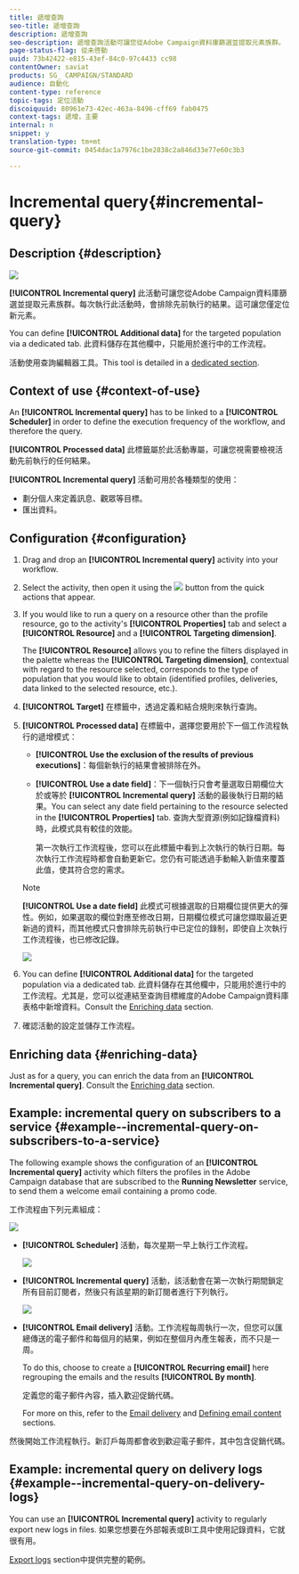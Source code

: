 ```yaml
---
title: 遞增查詢
seo-title: 遞增查詢
description: 遞增查詢
seo-description: 遞增查詢活動可讓您從Adobe Campaign資料庫篩選並提取元素族群。
page-status-flag: 從未啓動
uuid: 73b42422-e815-43ef-84c0-97c4433 cc98
contentOwner: saviat
products: SG_ CAMPAIGN/STANDARD
audience: 自動化
content-type: reference
topic-tags: 定位活動
discoiquuid: 80961e73-42ec-463a-8496-cff69 fab0475
context-tags: 遞增，主要
internal: n
snippet: y
translation-type: tm+mt
source-git-commit: 0454dac1a7976c1be2838c2a846d33e77e60c3b3

---
```



# Incremental query{#incremental-query}

## Description {#description}

![](assets/incremental.png)

**[!UICONTROL Incremental query]** 此活動可讓您從Adobe Campaign資料庫篩選並提取元素族群。每次執行此活動時，會排除先前執行的結果。這可讓您僅定位新元素。

You can define **[!UICONTROL Additional data]** for the targeted population via a dedicated tab. 此資料儲存在其他欄中，只能用於進行中的工作流程。

活動使用查詢編輯器工具。This tool is detailed in a [dedicated section](../../automating/using/editing-queries.md#about-query-editor).

## Context of use {#context-of-use}

An **[!UICONTROL Incremental query]** has to be linked to a **[!UICONTROL Scheduler]** in order to define the execution frequency of the workflow, and therefore the query.

**[!UICONTROL Processed data]** 此標籤屬於此活動專屬，可讓您視需要檢視活動先前執行的任何結果。

**[!UICONTROL Incremental query]** 活動可用於各種類型的使用：

* 劃分個人來定義訊息、觀眾等目標。
* 匯出資料。

## Configuration {#configuration}

1. Drag and drop an **[!UICONTROL Incremental query]** activity into your workflow.
1. Select the activity, then open it using the ![](assets/edit_darkgrey-24px.png) button from the quick actions that appear.
1. If you would like to run a query on a resource other than the profile resource, go to the activity's **[!UICONTROL Properties]** tab and select a **[!UICONTROL Resource]** and a **[!UICONTROL Targeting dimension]**.

   The **[!UICONTROL Resource]** allows you to refine the filters displayed in the palette whereas the **[!UICONTROL Targeting dimension]**, contextual with regard to the resource selected, corresponds to the type of population that you would like to obtain (identified profiles, deliveries, data linked to the selected resource, etc.).

1. **[!UICONTROL Target]** 在標籤中，透過定義和結合規則來執行查詢。
1. **[!UICONTROL Processed data]** 在標籤中，選擇您要用於下一個工作流程執行的遞增模式：

   * **[!UICONTROL Use the exclusion of the results of previous executions]**：每個新執行的結果會被排除在外。
   * **[!UICONTROL Use a date field]**：下一個執行只會考量選取日期欄位大於或等於 **[!UICONTROL Incremental query]** 活動的最後執行日期的結果。You can select any date field pertaining to the resource selected in the **[!UICONTROL Properties]** tab. 查詢大型資源(例如記錄檔資料)時，此模式具有較佳的效能。

      第一次執行工作流程後，您可以在此標籤中看到上次執行的執行日期。每次執行工作流程時都會自動更新它。您仍有可能透過手動輸入新值來覆蓋此值，使其符合您的需求。
   >[!NOTE]
   >
   >**[!UICONTROL Use a date field]** 此模式可根據選取的日期欄位提供更大的彈性。例如，如果選取的欄位對應至修改日期，日期欄位模式可讓您擷取最近更新過的資料，而其他模式只會排除先前執行中已定位的錄制，即使自上次執行工作流程後，也已修改記錄。

   ![](assets/incremental_query_usedatefield.png)

1. You can define **[!UICONTROL Additional data]** for the targeted population via a dedicated tab. 此資料儲存在其他欄中，只能用於進行中的工作流程。尤其是，您可以從連結至查詢目標維度的Adobe Campaign資料庫表格中新增資料。Consult the [Enriching data](../../automating/using/query.md#enriching-data) section.
1. 確認活動的設定並儲存工作流程。

## Enriching data {#enriching-data}

Just as for a query, you can enrich the data from an **[!UICONTROL Incremental query]**. Consult the [Enriching data](../../automating/using/query.md#enriching-data) section.

## Example: incremental query on subscribers to a service {#example--incremental-query-on-subscribers-to-a-service}

The following example shows the configuration of an **[!UICONTROL Incremental query]** activity which filters the profiles in the Adobe Campaign database that are subscribed to the **Running Newsletter** service, to send them a welcome email containing a promo code.

工作流程由下列元素組成：

![](assets/incremental_query_example1.png)

* **[!UICONTROL Scheduler]** 活動，每次星期一早上執行工作流程。

   ![](assets/incremental_query_example2.png)

* **[!UICONTROL Incremental query]** 活動，該活動會在第一次執行期間鎖定所有目前訂閱者，然後只有該星期的新訂閱者進行下列執行。

   ![](assets/incremental_query_example3.png)

* **[!UICONTROL Email delivery]** 活動。工作流程每周執行一次，但您可以匯總傳送的電子郵件和每個月的結果，例如在整個月內產生報表，而不只是一周。

   To do this, choose to create a **[!UICONTROL Recurring email]** here regrouping the emails and the results **[!UICONTROL By month]**.

   定義您的電子郵件內容，插入歡迎促銷代碼。

   For more on this, refer to the [Email delivery](../../automating/using/email-delivery.md) and [Defining email content](../../designing/using/about-personalization.md) sections.

然後開始工作流程執行。新訂戶每周都會收到歡迎電子郵件，其中包含促銷代碼。

## Example: incremental query on delivery logs {#example--incremental-query-on-delivery-logs}

You can use an **[!UICONTROL Incremental query]** activity to regularly export new logs in files. 如果您想要在外部報表或BI工具中使用記錄資料，它就很有用。

[Export logs](../../automating/using/exporting-logs.md) section中提供完整的範例。
